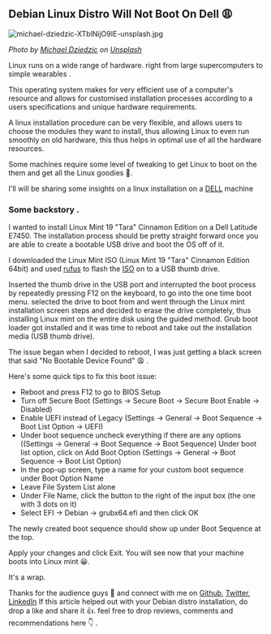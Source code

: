 ## Debian Linux Distro Will Not Boot On Dell 😩


![michael-dziedzic-XTblNijO9IE-unsplash.jpg](https://cdn.hashnode.com/res/hashnode/image/upload/v1600623381443/aldAYDMJJ.jpeg)

*<span>Photo by <a href="https://unsplash.com/@lazycreekimages?utm_source=unsplash&amp;utm_medium=referral&amp;utm_content=creditCopyText">Michael Dziedzic</a> on <a href="https://unsplash.com/s/photos/linux?utm_source=unsplash&amp;utm_medium=referral&amp;utm_content=creditCopyText">Unsplash</a></span>*

Linux runs on a  wide range of hardware. right from large supercomputers to simple wearables .

This operating system makes for very efficient use of a computer's resource and allows for customised  installation processes according to a users specifications and unique hardware requirements.

A linux installation procedure can be very flexible, and allows users to choose the modules they want to install, thus allowing  Linux to  even run smoothly  on old hardware, this thus helps in optimal use of all the hardware resources.

Some machines require some level of tweaking to get Linux to boot on the them and get all the Linux goodies 🤩. 

I'll will be sharing some insights on a linux installation on a [DELL](https://www.dell.com/ng/p/?c=ng&l=en&s=bsd) machine


 
### Some backstory .   
I wanted to install Linux Mint 19 "Tara" Cinnamon Edition on a Dell Latitude E7450. The installation process should be  pretty straight forward once you are able to create a bootable USB drive and boot the OS off of it.

I downloaded the Linux Mint ISO (Linux Mint 19 "Tara" Cinnamon Edition 64bit) and used [rufus](https://rufus.ie/) to flash the [ISO](https://www.linuxmint.com/download.php) on to a  USB thumb drive.

 Inserted the thumb drive in the USB port and interrupted the boot process by  repeatedly pressing F12 on the keyboard, to go into the one time boot menu. selected the drive to boot from and went through the Linux mint installation screen steps and decided to erase the drive completely, thus installing Linux mint on the entire disk using the guided method. Grub boot loader got installed and it was time to reboot and take out the installation media (USB thumb drive).

The issue began when I decided to reboot,  I was just getting a black screen that said "No Bootable Device Found" 😩 .

Here's some quick tips to fix this boot issue:

- Reboot and press F12 to go to BIOS Setup
- Turn off Secure Boot (Settings -> Secure Boot -> Secure Boot Enable -> Disabled)
- Enable UEFI instead of Legacy (Settings -> General -> Boot Sequence -> Boot List Option -> UEFI)
- Under boot sequence uncheck everything if there are any options ((Settings -> General -> Boot Sequence -> Boot Sequence)
Under boot list option, click on Add Boot Option (Settings -> General -> Boot Sequence -> Boot List Option)
- In the pop-up screen, type a name for your custom boot sequence under Boot Option Name
- Leave File System List alone
- Under File Name, click the button to the right of the input box (the one with 3 dots on it)
- Select EFI -> Debian -> grubx64.efi and then click OK

The newly created boot sequence should show up under Boot Sequence at the top.

Apply your changes and click Exit. You will see now that your machine boots into Linux mint  😀.

It's a wrap. 

Thanks for the audience guys 🤗  and connect with me on [Github](https://github.com/nextwebb), [Twitter](https://twitter.com/i_am_nextwebb), [LinkedIn](https://www.linkedin.com/in/peterson-oaikhenah-102645144/) 
If this article helped out  with your Debian distro installation, do drop a like and share it 👍.  feel free to drop reviews, comments and recommendations here 👇 .


 